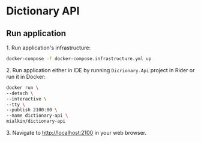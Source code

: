 # Dictionary API

## Run application

1\. Run application's infrastructure:

```bash
docker-compose -f docker-compose.infrastructure.yml up
```

2\. Run application either in IDE  by running `Dicrionary.Api` project in Rider or run it in Docker:

```bash
docker run \
--detach \
--interactive \
--tty \
--publish 2100:80 \
--name dictionary-api \
mialkin/dictionary-api
```

3\. Navigate to <http://localhost:2100> in your web browser.
